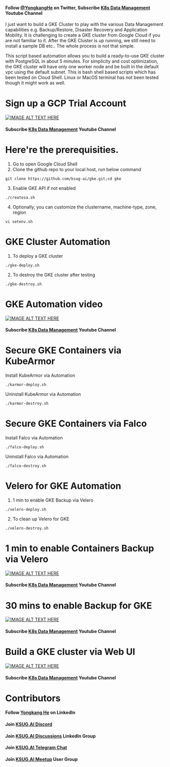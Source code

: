 #### Follow [@YongkangHe](https://twitter.com/yongkanghe) on Twitter, Subscribe [K8s Data Management](https://www.youtube.com/channel/UCm-sw1b23K-scoVSCDo30YQ?sub_confirmation=1) Youtube Channel

I just want to build a GKE Cluster to play with the various Data Management capabilities e.g. Backup/Restore, Disaster Recovery and Application Mobility. It is challenging to create a GKE cluster from Google Cloud if you are not familiar to it. After the GKE Cluster is up running, we still need to install a sample DB etc.. The whole process is not that simple.

This script based automation allows you to build a ready-to-use GKE cluster with PostgreSQL in about 5 minutes. For simplicity and cost optimization, the GKE cluster will have only one worker node and be built in the default vpc using the default subnet. This is bash shell based scripts which has been tested on Cloud Shell. Linux or MacOS terminal has not been tested though it might work as well. 

# Sign up a GCP Trial Account
[![IMAGE ALT TEXT HERE](https://img.youtube.com/vi/ziKH3a8ISQM/0.jpg)](https://www.youtube.com/watch?v=ziKH3a8ISQM)
#### Subscribe [K8s Data Management](https://www.youtube.com/channel/UCm-sw1b23K-scoVSCDo30YQ?sub_confirmation=1) Youtube Channel

# Here're the prerequisities. 
1. Go to open Google Cloud Shell
2. Clone the github repo to your local host, run below command
````
git clone https://github.com/ksug-ai/gke.git;cd gke
````
3. Enable GKE API if not enabled
````
./createsa.sh
````
4. Optionally, you can customize the clustername, machine-type, zone, region
````
vi setenv.sh
````

# GKE Cluster Automation 

1. To deploy a GKE cluster
````
./gke-deploy.sh
````

2. To destroy the GKE cluster after testing
````
./gke-destroy.sh
````

# GKE Automation video
[![IMAGE ALT TEXT HERE](https://img.youtube.com/vi/3rpgIMDW8F0/0.jpg)](https://www.youtube.com/watch?v=3rpgIMDW8F0)
#### Subscribe [K8s Data Management](https://www.youtube.com/channel/UCm-sw1b23K-scoVSCDo30YQ?sub_confirmation=1) Youtube Channel

# Secure GKE Containers via KubeArmor 
Install KubeArmor via Automation
````
./karmor-deploy.sh
````
Uninstall KubeArmor via Automation
````
./karmor-destroy.sh
````

# Secure GKE Containers via Falco 
Install Falco via Automation
````
./falco-deploy.sh
````
Uninstall Falco via Automation
````
./falco-destroy.sh
````

# Velero for GKE Automation 

1. 1 min to enable GKE Backup via Velero
````
./velero-deploy.sh
````

2. To clean up Velero for GKE
````
./velero-destroy.sh
````

# 1 min to enable Containers Backup via Velero
[![IMAGE ALT TEXT HERE](https://img.youtube.com/vi/9E4I1BaygUM/0.jpg)](https://www.youtube.com/watch?v=9E4I1BaygUM)
#### Subscribe [K8s Data Management](https://www.youtube.com/channel/UCm-sw1b23K-scoVSCDo30YQ?sub_confirmation=1) Youtube Channel

# 30 mins to enable Backup for GKE
[![IMAGE ALT TEXT HERE](https://img.youtube.com/vi/H0UNvG_CJwk/0.jpg)](https://www.youtube.com/watch?v=H0UNvG_CJwk)
#### Subscribe [K8s Data Management](https://www.youtube.com/channel/UCm-sw1b23K-scoVSCDo30YQ?sub_confirmation=1) Youtube Channel

# Build a GKE cluster via Web UI
[![IMAGE ALT TEXT HERE](https://img.youtube.com/vi/YwfPqR5phLM/0.jpg)](https://www.youtube.com/watch?v=YwfPqR5phLM)
#### Subscribe [K8s Data Management](https://www.youtube.com/channel/UCm-sw1b23K-scoVSCDo30YQ?sub_confirmation=1) Youtube Channel

# Contributors
#### Follow [Yongkang He](https://linktr.ee/ksug.ai) on LinkedIn
#### Join [KSUG.AI Discord](https://discord.com/invite/Rp9WzYyKua)
#### Join [KSUG.AI Discussions](https://www.linkedin.com/groups/13983251) LinkedIn Group
#### Join [KSUG.AI Telegram Chat](https://t.me/+QsBjgoId34EzN2I1)
#### Join [KSUG.AI Meetup](meetup.com/pro/yongkang) User Group


